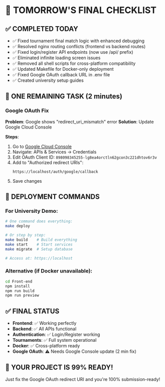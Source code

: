 # 🎯 TOMORROW'S FINAL CHECKLIST

## ✅ COMPLETED TODAY
- ✅ Fixed tournament final match logic with enhanced debugging
- ✅ Resolved nginx routing conflicts (frontend vs backend routes)
- ✅ Fixed login/register API endpoints (now use /api/ prefix)
- ✅ Eliminated infinite loading screen issues
- ✅ Removed all shell scripts for cross-platform compatibility
- ✅ Updated Makefile for Docker-only deployment
- ✅ Fixed Google OAuth callback URL in .env file
- ✅ Created university setup guides

## 🔧 ONE REMAINING TASK (2 minutes)

### Google OAuth Fix
**Problem**: Google shows "redirect_uri_mismatch" error
**Solution**: Update Google Cloud Console

**Steps**:
1. Go to [Google Cloud Console](https://console.cloud.google.com/)
2. Navigate: APIs & Services → Credentials  
3. Edit OAuth Client ID: `898098345255-lg8ea4orctln62gcon3c221dhtov6r3v`
4. Add to "Authorized redirect URIs": 
   ```
   https://localhost/auth/google/callback
   ```
5. Save changes

## 🚀 DEPLOYMENT COMMANDS

### For University Demo:
```bash
# One command does everything:
make deploy

# Or step by step:
make build    # Build everything
make start    # Start services
make migrate  # Setup database

# Access at: https://localhost
```

### Alternative (if Docker unavailable):
```bash
cd Front-end
npm install
npm run build
npm run preview
```

## ✅ FINAL STATUS
- **Frontend**: ✅ Working perfectly
- **Backend**: ✅ All APIs functional  
- **Authentication**: ✅ Login/Register working
- **Tournaments**: ✅ Full system operational
- **Docker**: ✅ Cross-platform ready
- **Google OAuth**: ⚠️ Needs Google Console update (2 min fix)

## 🎊 YOUR PROJECT IS 99% READY!
Just fix the Google OAuth redirect URI and you're 100% submission-ready!

